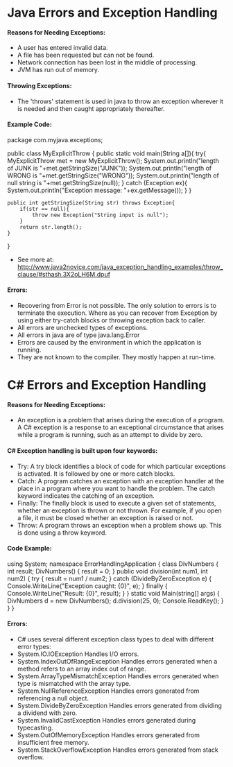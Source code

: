 # Java Errors and Exception Handling
#### Reasons for Needing Exceptions:
* A user has entered invalid data.
* A file has been requested but can not be found.
* Network connection has been lost in the middle of processing.
* JVM has run out of memory.

#### Throwing Exceptions:
* The 'throws' statement is used in java to throw an exception wherever it is needed and then caught appropriately thereafter.

#### Example Code:
package com.myjava.exceptions;

public class MyExplicitThrow {
    public static void main(String a[]){
        try{
            MyExplicitThrow met = new MyExplicitThrow();
            System.out.println("length of JUNK is "+met.getStringSize("JUNK"));
            System.out.println("length of WRONG is "+met.getStringSize("WRONG"));
            System.out.println("length of null string is "+met.getStringSize(null));
        } catch (Exception ex){
            System.out.println("Exception message: "+ex.getMessage());
        }
    }

    public int getStringSize(String str) throws Exception{
        if(str == null){
            throw new Exception("String input is null");
        }
        return str.length();
    }
}
- See more at: http://www.java2novice.com/java_exception_handling_examples/throw_clause/#sthash.3X2oLH6M.dpuf

#### Errors:
* Recovering from Error is not possible. The only solution to errors is to terminate the execution. Where as you can recover from Exception by using either try-catch blocks or throwing exception back to caller.
* All errors are unchecked types of exceptions.
* All errors in java are of type java.lang.Error
* Errors are caused by the environment in which the application is running.
* They are not known to the compiler. They mostly happen at run-time.


# C#  Errors and Exception Handling
#### Reasons for Needing Exceptions:
* An exception is a problem that arises during the execution of a program. A C# exception is a response to an exceptional circumstance that arises while a program is running, such as an attempt to divide by zero.

#### C# Exception handling is built upon four keywords:
* Try: A try block identifies a block of code for which particular exceptions is activated. It is followed by one or more catch blocks.
* Catch: A program catches an exception with an exception handler at the place in a program where you want to handle the problem. The catch keyword indicates the catching of an exception.
* Finally: The finally block is used to execute a given set of statements, whether an exception is thrown or not thrown. For example, if you open a file, it must be closed whether an exception is raised or not.
* Throw: A program throws an exception when a problem shows up. This is done using a throw keyword.

#### Code Example:
using System;
namespace ErrorHandlingApplication
{
   class DivNumbers
   {
      int result;
      DivNumbers()
      {
         result = 0;
      }
      public void division(int num1, int num2)
      {
         try
         {
            result = num1 / num2;
         }
         catch (DivideByZeroException e)
         {
            Console.WriteLine("Exception caught: {0}", e);
         }
         finally
         {
            Console.WriteLine("Result: {0}", result);
         }
      }
      static void Main(string[] args)
      {
         DivNumbers d = new DivNumbers();
         d.division(25, 0);
         Console.ReadKey();
      }
   }
}

#### Errors:
* C# uses several different exception class types to deal with different error types:
* System.IO.IOException Handles I/O errors.
* System.IndexOutOfRangeException	Handles errors generated when a method refers to an array index out of range.
* System.ArrayTypeMismatchException	Handles errors generated when type is mismatched with the array type.
* System.NullReferenceException	Handles errors generated from referencing a null object.
* System.DivideByZeroException	Handles errors generated from dividing a dividend with zero.
* System.InvalidCastException	Handles errors generated during typecasting.
* System.OutOfMemoryException	Handles errors generated from insufficient free memory.
* System.StackOverflowException	Handles errors generated from stack overflow.
